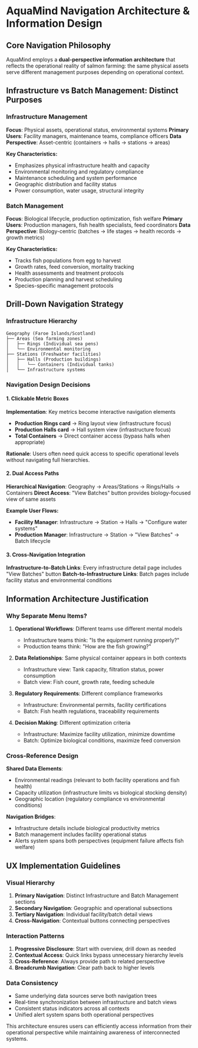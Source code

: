 # AquaMind Navigation Architecture & Information Design

## Core Navigation Philosophy

AquaMind employs a **dual-perspective information architecture** that reflects the operational reality of salmon farming: the same physical assets serve different management purposes depending on operational context.

## Infrastructure vs Batch Management: Distinct Purposes

### Infrastructure Management
**Focus**: Physical assets, operational status, environmental systems
**Primary Users**: Facility managers, maintenance teams, compliance officers
**Data Perspective**: Asset-centric (containers → halls → stations → areas)

**Key Characteristics:**
- Emphasizes physical infrastructure health and capacity
- Environmental monitoring and regulatory compliance
- Maintenance scheduling and system performance
- Geographic distribution and facility status
- Power consumption, water usage, structural integrity

### Batch Management  
**Focus**: Biological lifecycle, production optimization, fish welfare
**Primary Users**: Production managers, fish health specialists, feed coordinators
**Data Perspective**: Biology-centric (batches → life stages → health records → growth metrics)

**Key Characteristics:**
- Tracks fish populations from egg to harvest
- Growth rates, feed conversion, mortality tracking
- Health assessments and treatment protocols
- Production planning and harvest scheduling
- Species-specific management protocols

## Drill-Down Navigation Strategy

### Infrastructure Hierarchy
```
Geography (Faroe Islands/Scotland)
├── Areas (Sea farming zones)
│   ├── Rings (Individual sea pens) 
│   └── Environmental monitoring
├── Stations (Freshwater facilities)
│   ├── Halls (Production buildings)
│   │   └── Containers (Individual tanks)
│   └── Infrastructure systems
```

### Navigation Design Decisions

#### 1. Clickable Metric Boxes
**Implementation**: Key metrics become interactive navigation elements
- **Production Rings card** → Ring layout view (infrastructure focus)
- **Production Halls card** → Hall system view (infrastructure focus)
- **Total Containers** → Direct container access (bypass halls when appropriate)

**Rationale**: Users often need quick access to specific operational levels without navigating full hierarchies.

#### 2. Dual Access Paths
**Hierarchical Navigation**: Geography → Areas/Stations → Rings/Halls → Containers
**Direct Access**: "View Batches" button provides biology-focused view of same assets

**Example User Flows:**
- **Facility Manager**: Infrastructure → Station → Halls → "Configure water systems"
- **Production Manager**: Infrastructure → Station → "View Batches" → Batch lifecycle

#### 3. Cross-Navigation Integration
**Infrastructure-to-Batch Links**: Every infrastructure detail page includes "View Batches" button
**Batch-to-Infrastructure Links**: Batch pages include facility status and environmental conditions

## Information Architecture Justification

### Why Separate Menu Items?

1. **Operational Workflows**: Different teams use different mental models
   - Infrastructure teams think: "Is the equipment running properly?"
   - Production teams think: "How are the fish growing?"

2. **Data Relationships**: Same physical container appears in both contexts
   - Infrastructure view: Tank capacity, filtration status, power consumption
   - Batch view: Fish count, growth rate, feeding schedule

3. **Regulatory Requirements**: Different compliance frameworks
   - Infrastructure: Environmental permits, facility certifications
   - Batch: Fish health regulations, traceability requirements

4. **Decision Making**: Different optimization criteria
   - Infrastructure: Maximize facility utilization, minimize downtime
   - Batch: Optimize biological conditions, maximize feed conversion

### Cross-Reference Design

**Shared Data Elements**:
- Environmental readings (relevant to both facility operations and fish health)
- Capacity utilization (infrastructure limits vs biological stocking density)
- Geographic location (regulatory compliance vs environmental conditions)

**Navigation Bridges**:
- Infrastructure details include biological productivity metrics
- Batch management includes facility operational status
- Alerts system spans both perspectives (equipment failure affects fish welfare)

## UX Implementation Guidelines

### Visual Hierarchy
1. **Primary Navigation**: Distinct Infrastructure and Batch Management sections
2. **Secondary Navigation**: Geographic and operational subsections
3. **Tertiary Navigation**: Individual facility/batch detail views
4. **Cross-Navigation**: Contextual buttons connecting perspectives

### Interaction Patterns
1. **Progressive Disclosure**: Start with overview, drill down as needed
2. **Contextual Access**: Quick links bypass unnecessary hierarchy levels
3. **Cross-Reference**: Always provide path to related perspective
4. **Breadcrumb Navigation**: Clear path back to higher levels

### Data Consistency
- Same underlying data sources serve both navigation trees
- Real-time synchronization between infrastructure and batch views
- Consistent status indicators across all contexts
- Unified alert system spans both operational perspectives

This architecture ensures users can efficiently access information from their operational perspective while maintaining awareness of interconnected systems.